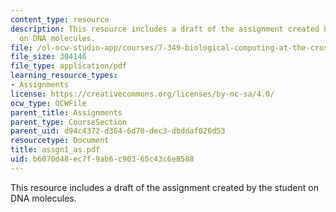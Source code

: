 ```yaml
---
content_type: resource
description: This resource includes a draft of the assignment created by the student
  on DNA molecules.
file: /ol-ocw-studio-app/courses/7-349-biological-computing-at-the-crossroads-of-engineering-and-science-spring-2005/b6070d48ec7f9ab6c90365c43c6e8588_assgn1_as.pdf
file_size: 304146
file_type: application/pdf
learning_resource_types:
- Assignments
license: https://creativecommons.org/licenses/by-nc-sa/4.0/
ocw_type: OCWFile
parent_title: Assignments
parent_type: CourseSection
parent_uid: d94c4372-d364-6d70-dec3-dbddaf026d53
resourcetype: Document
title: assgn1_as.pdf
uid: b6070d48-ec7f-9ab6-c903-65c43c6e8588
---
```

This resource includes a draft of the assignment created by the student on DNA molecules.